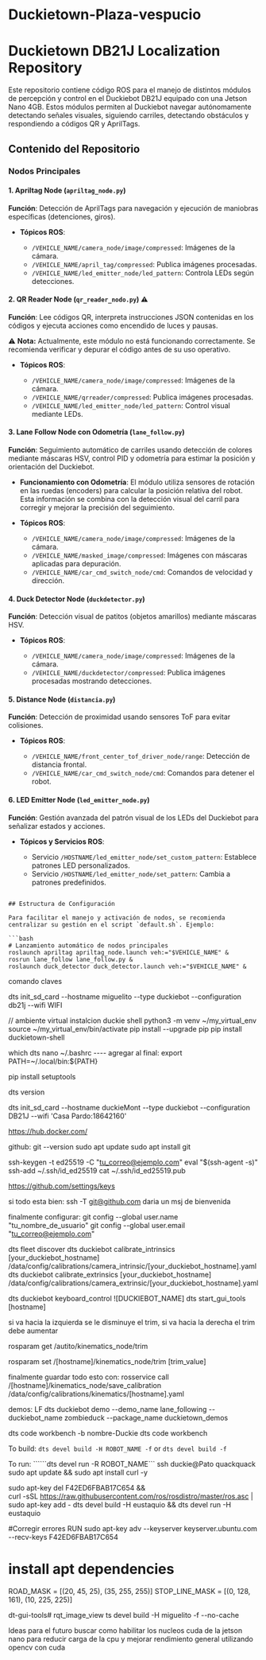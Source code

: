 # Duckietown-Plaza-vespucio
# Duckietown DB21J Localization Repository

Este repositorio contiene código ROS para el manejo de distintos módulos de percepción y control en el Duckiebot DB21J equipado con una Jetson Nano 4GB. Estos módulos permiten al Duckiebot navegar autónomamente detectando señales visuales, siguiendo carriles, detectando obstáculos y respondiendo a códigos QR y AprilTags.

## Contenido del Repositorio

### Nodos Principales

#### 1. **Apriltag Node** (`apriltag_node.py`)

**Función**: Detección de AprilTags para navegación y ejecución de maniobras específicas (detenciones, giros).

* **Tópicos ROS**:

  * `/VEHICLE_NAME/camera_node/image/compressed`: Imágenes de la cámara.
  * `/VEHICLE_NAME/april_tag/compressed`: Publica imágenes procesadas.
  * `/VEHICLE_NAME/led_emitter_node/led_pattern`: Controla LEDs según detecciones.

#### 2. **QR Reader Node** (`qr_reader_nodo.py`) ⚠️

**Función**: Lee códigos QR, interpreta instrucciones JSON contenidas en los códigos y ejecuta acciones como encendido de luces y pausas.

⚠️ **Nota:** Actualmente, este módulo no está funcionando correctamente. Se recomienda verificar y depurar el código antes de su uso operativo.

* **Tópicos ROS**:

  * `/VEHICLE_NAME/camera_node/image/compressed`: Imágenes de la cámara.
  * `/VEHICLE_NAME/qrreader/compressed`: Publica imágenes procesadas.
  * `/VEHICLE_NAME/led_emitter_node/led_pattern`: Control visual mediante LEDs.

#### 3. **Lane Follow Node con Odometría** (`lane_follow.py`)

**Función**: Seguimiento automático de carriles usando detección de colores mediante máscaras HSV, control PID y odometría para estimar la posición y orientación del Duckiebot.

* **Funcionamiento con Odometría**: El módulo utiliza sensores de rotación en las ruedas (encoders) para calcular la posición relativa del robot. Esta información se combina con la detección visual del carril para corregir y mejorar la precisión del seguimiento.

* **Tópicos ROS**:

  * `/VEHICLE_NAME/camera_node/image/compressed`: Imágenes de la cámara.
  * `/VEHICLE_NAME/masked_image/compressed`: Imágenes con máscaras aplicadas para depuración.
  * `/VEHICLE_NAME/car_cmd_switch_node/cmd`: Comandos de velocidad y dirección.

#### 4. **Duck Detector Node** (`duckdetector.py`)

**Función**: Detección visual de patitos (objetos amarillos) mediante máscaras HSV.

* **Tópicos ROS**:

  * `/VEHICLE_NAME/camera_node/image/compressed`: Imágenes de la cámara.
  * `/VEHICLE_NAME/duckdetector/compressed`: Publica imágenes procesadas mostrando detecciones.

#### 5. **Distance Node** (`distancia.py`)

**Función**: Detección de proximidad usando sensores ToF para evitar colisiones.

* **Tópicos ROS**:

  * `/VEHICLE_NAME/front_center_tof_driver_node/range`: Detección de distancia frontal.
  * `/VEHICLE_NAME/car_cmd_switch_node/cmd`: Comandos para detener el robot.

#### 6. **LED Emitter Node** (`led_emitter_node.py`)

**Función**: Gestión avanzada del patrón visual de los LEDs del Duckiebot para señalizar estados y acciones.

* **Tópicos y Servicios ROS**:

  * Servicio `/HOSTNAME/led_emitter_node/set_custom_pattern`: Establece patrones LED personalizados.
  * Servicio `/HOSTNAME/led_emitter_node/set_pattern`: Cambia a patrones predefinidos.


```

## Estructura de Configuración

Para facilitar el manejo y activación de nodos, se recomienda centralizar su gestión en el script `default.sh`. Ejemplo:

```bash
# Lanzamiento automático de nodos principales
roslaunch apriltag apriltag_node.launch veh:="$VEHICLE_NAME" &
rosrun lane_follow lane_follow.py &
roslaunch duck_detector duck_detector.launch veh:="$VEHICLE_NAME" &
```



comando claves 

dts init_sd_card --hostname miguelito --type duckiebot --configuration db21j --wifi WIFI

// ambiente virtual instalcion duckie shell
python3 -m venv ~/my_virtual_env
source ~/my_virtual_env/bin/activate
pip install --upgrade pip
pip install duckietown-shell

which dts
nano ~/.bashrc
---- agregar al final: export PATH=~/.local/bin:${PATH}

pip install setuptools


dts version

dts init_sd_card --hostname duckieMont  --type duckiebot --configuration DB21J --wifi 'Casa Pardo:18642160'


https://hub.docker.com/

github:
git --version
sudo apt update
sudo apt install git

ssh-keygen -t ed25519 -C "tu_correo@ejemplo.com"
eval "$(ssh-agent -s)"
ssh-add ~/.ssh/id_ed25519
cat ~/.ssh/id_ed25519.pub

https://github.com/settings/keys

si todo esta bien:  ssh -T git@github.com
daria un msj de bienvenida

finalmente configurar:
git config --global user.name "tu_nombre_de_usuario"
git config --global user.email "tu_correo@ejemplo.com"





dts fleet discover
dts duckiebot calibrate_intrinsics [your_duckiebot_hostname]
/data/config/calibrations/camera_intrinsic/[your_duckiebot_hostname].yaml
dts duckiebot calibrate_extrinsics [your_duckiebot_hostname]
/data/config/calibrations/camera_extrinsic/[your_duckiebot_hostname].yaml









dts duckiebot keyboard_control ![DUCKIEBOT_NAME]
dts start_gui_tools [hostname]

si va hacia la izquierda se le disminuye el trim, si va hacia la derecha el trim debe aumentar


rosparam get /autito/kinematics_node/trim 


rosparam set /[hostname]/kinematics_node/trim [trim_value]




finalmente guardar todo esto con:
rosservice call /[hostname]/kinematics_node/save_calibration
/data/config/calibrations/kinematics/[hostname].yaml










demos: LF
dts duckiebot demo --demo_name lane_following --duckiebot_name zombieduck --package_name duckietown_demos

dts code workbench -b nombre-Duckie
dts code workbench 


To build:
```dts devel build -H ROBOT_NAME -f``` or ```dts devel build -f```

To run:
``````dts devel run -R ROBOT_NAME```
ssh duckie@Pato quackquack
sudo apt update && sudo apt install curl -y


sudo apt-key del F42ED6FBAB17C654 && \
  curl -sSL https://raw.githubusercontent.com/ros/rosdistro/master/ros.asc | sudo apt-key add -
dts devel build -H eustaquio && dts devel run -H eustaquio




#Corregir errores
RUN sudo apt-key adv --keyserver keyserver.ubuntu.com --recv-keys F42ED6FBAB17C654

# install apt dependencies


   <arg name="veh" doc="Name of vehicle." default="$(env VEHICLE_NAME)"/>
   <arg name="pkg_name" value="lane_follow"/>
   <arg name="node_name" default="lane_follow_node"/>
   <group ns="$(arg veh)">


ROAD_MASK = [(20, 45, 25), (35, 255, 255)]
STOP_LINE_MASK = [(0, 128, 161), (10, 225, 225)]

dt-gui-tools# rqt_image_view
ts devel build -H miguelito -f --no-cache

Ideas para el futuro
buscar como habilitar los nucleos cuda de la jetson nano para reducir carga de la cpu y mejorar rendimiento general utilizando opencv con cuda

